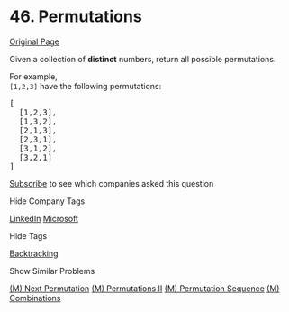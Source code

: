 # 46. Permutations

[Original Page](https://leetcode.com/problems/permutations/)

Given a collection of **distinct** numbers, return all possible permutations.

For example,  
`[1,2,3]` have the following permutations:  

<pre>[
  [1,2,3],
  [1,3,2],
  [2,1,3],
  [2,3,1],
  [3,1,2],
  [3,2,1]
]
</pre>

<div>

[Subscribe](/subscribe/) to see which companies asked this question

</div>

<div>

<div id="company_tags" class="btn btn-xs btn-warning">Hide Company Tags</div>

<span class="hidebutton" style="display: inline;">[LinkedIn](/company/linkedin/) [Microsoft](/company/microsoft/)</span></div>

<div>

<div id="tags" class="btn btn-xs btn-warning">Hide Tags</div>

<span class="hidebutton" style="display: inline;">[Backtracking](/tag/backtracking/)</span></div>

<div>

<div id="similar" class="btn btn-xs btn-warning">Show Similar Problems</div>

<span class="hidebutton">[(M) Next Permutation](/problems/next-permutation/) [(M) Permutations II](/problems/permutations-ii/) [(M) Permutation Sequence](/problems/permutation-sequence/) [(M) Combinations](/problems/combinations/)</span></div>